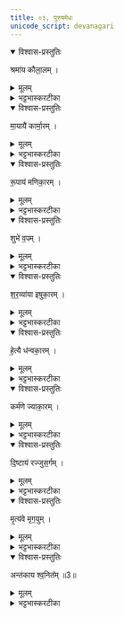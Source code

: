 ```yaml
---
title: ०३, पुरुषमेधः   
unicode_script: devanagari
---
```



<details open><summary>विश्वास-प्रस्तुतिः</summary>

श्रमा॑य कौला॒लम् ।
</details>

<details><summary>मूलम्</summary>

श्रमा॑य कौला॒लम् ।
</details>

<details><summary>भट्टभास्करटीका</summary>

1श्रमाय शान्तये कौलालम् । स्वार्थिकोऽण् । यः श्रमेणैव जीवति ।
</details>

<details open><summary>विश्वास-प्रस्तुतिः</summary>

मा॒यायै॑ कार्मा॒रम् ।
</details>

<details><summary>मूलम्</summary>

मा॒यायै॑ कार्मा॒रम् ।
</details>

<details><summary>भट्टभास्करटीका</summary>

मायायै विचित्रकरणशक्त्यै कार्मारं लोहकारम् ।
</details>

<details open><summary>विश्वास-प्रस्तुतिः</summary>

रू॒पाय॑ मणिका॒रम् ।
</details>

<details><summary>मूलम्</summary>

रू॒पाय॑ मणिका॒रम् ।
</details>

<details><summary>भट्टभास्करटीका</summary>

रूपाय शुक्लादिकाय मणिकारं माणिक्यादिविविधमणिसंस्कारकर्तारम् ।
</details>

<details open><summary>विश्वास-प्रस्तुतिः</summary>

शुभे॑ व॒पम् ।
</details>

<details><summary>मूलम्</summary>

शुभे॑ व॒पम् ।
</details>

<details><summary>भट्टभास्करटीका</summary>

शुभे शोभायै वपं वप्तारम् । पचाद्यच् । अधोवप्तारमिति केचित् ।
</details>

<details open><summary>विश्वास-प्रस्तुतिः</summary>

श॒र॒व्या॑या इषुका॒रम् ।
</details>

<details><summary>मूलम्</summary>

श॒र॒व्या॑या इषुका॒रम् ।
</details>

<details><summary>भट्टभास्करटीका</summary>

शरव्यायै शरणशक्त्यै । व्याख्यातं पदम् । इषुसमूहाय वा । इषुकारं इषूणां संस्कर्तारम् ।
</details>

<details open><summary>विश्वास-प्रस्तुतिः</summary>

हे॒त्यै ध॑न्वका॒रम् ।
</details>

<details><summary>मूलम्</summary>

हे॒त्यै ध॑न्वका॒रम् ।
</details>

<details><summary>भट्टभास्करटीका</summary>

हेत्यै हिंसायै । 'ऊतियूति' इति क्तिन उदात्तत्वम् । धन्वकारं धनुषां संस्कारम् ।
</details>

<details open><summary>विश्वास-प्रस्तुतिः</summary>

कर्म॑णे ज्याका॒रम् ।
</details>

<details><summary>मूलम्</summary>

कर्म॑णे ज्याका॒रम् ।
</details>

<details><summary>भट्टभास्करटीका</summary>

कर्मणे ज्याकारम् । ज्यां संस्कर्तारं कारूणां कुशलम् ।
</details>

<details open><summary>विश्वास-प्रस्तुतिः</summary>

दि॒ष्टाय॑ रज्जुस॒र्गम् ।
</details>

<details><summary>मूलम्</summary>

दि॒ष्टाय॑ रज्जुस॒र्गम् ।
</details>

<details><summary>भट्टभास्करटीका</summary>

दिष्टाय दैवाय भविष्यतायै रज्जुसर्गं उद्वन्धकं, स ह्यात्मविनिपाताय रज्जुं सृजति । कर्मण्यणि छान्दसं कुत्वम् ।
</details>

<details open><summary>विश्वास-प्रस्तुतिः</summary>

मृ॒त्य॑वे मृग॒युम् ।
</details>

<details><summary>मूलम्</summary>

मृ॒त्य॑वे मृग॒युम् ।
</details>

<details><summary>भट्टभास्करटीका</summary>

मृत्यवे मरणाय मृगयुं मृगाणां हन्तारम् ।
</details>

<details open><summary>विश्वास-प्रस्तुतिः</summary>

अन्त॑काय श्व॒नित᳚म् ॥3॥  
</details>

<details><summary>मूलम्</summary>

अन्त॑काय श्व॒नित᳚म् ॥3॥  
</details>

<details><summary>भट्टभास्करटीका</summary>

अन्तकाय प्राणापहारिणे श्वनितं श्वक्रीडाजीविनं श्वभिः नीतः प्राप्तः । छान्दसं ह्रस्वत्वम् । 'परादिश्छन्दसि' इत्युत्तरपदान्तोदात्तत्वम् ॥  

इति तृतीये चतुर्थे तृतीयोऽनुवाकः ॥  

</details>

